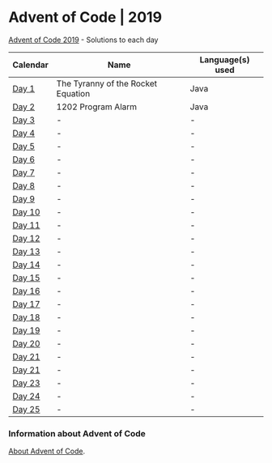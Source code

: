 # Advent of Code | 2019

[Advent of Code 2019](https://adventofcode.com/2019) - Solutions to each day

|Calendar|Name|Language(s) used|
|---|---|---|
|[Day 1](https://adventofcode.com/2019/day/1)|The Tyranny of the Rocket Equation|Java|
|[Day 2](https://adventofcode.com/2019/day/2)|1202 Program Alarm|Java|
|[Day 3](https://adventofcode.com/2019/day/3)|-|-|
|[Day 4](https://adventofcode.com/2019/day/4)|-|-|
|[Day 5](https://adventofcode.com/2019/day/5)|-|-|
|[Day 6](https://adventofcode.com/2019/day/6)|-|-|
|[Day 7](https://adventofcode.com/2019/day/7)|-|-|
|[Day 8](https://adventofcode.com/2019/day/8)|-|-|
|[Day 9](https://adventofcode.com/2019/day/9)|-|-|
|[Day 10](https://adventofcode.com/2019/day/10)|-|-|
|[Day 11](https://adventofcode.com/2019/day/11)|-|-|
|[Day 12](https://adventofcode.com/2019/day/12)|-|-|
|[Day 13](https://adventofcode.com/2019/day/13)|-|-|
|[Day 14](https://adventofcode.com/2019/day/14)|-|-|
|[Day 15](https://adventofcode.com/2019/day/15)|-|-|
|[Day 16](https://adventofcode.com/2019/day/16)|-|-|
|[Day 17](https://adventofcode.com/2019/day/17)|-|-|
|[Day 18](https://adventofcode.com/2019/day/18)|-|-|
|[Day 19](https://adventofcode.com/2019/day/19)|-|-|
|[Day 20](https://adventofcode.com/2019/day/20)|-|-|
|[Day 21](https://adventofcode.com/2019/day/21)|-|-|
|[Day 21](https://adventofcode.com/2019/day/22)|-|-|
|[Day 23](https://adventofcode.com/2019/day/23)|-|-|
|[Day 24](https://adventofcode.com/2019/day/24)|-|-|
|[Day 25](https://adventofcode.com/2019/day/25)|-|-|


### Information about **Advent of Code**

[About Advent of Code](https://adventofcode.com/2019/about).
